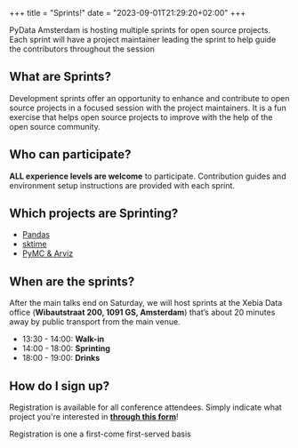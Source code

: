 +++
title = "Sprints!"
date = "2023-09-01T21:29:20+02:00"
+++

PyData Amsterdam is hosting multiple sprints for open source projects. Each sprint will have a 
project maintainer leading the sprint to help guide the contributors throughout the session


## What are Sprints?
Development sprints offer an opportunity to enhance and contribute to open source projects in a focused session with the project maintainers. It is a fun exercise that helps open source projects to improve with the help of the open source community.

## Who can participate?
**ALL experience levels are welcome** to participate. Contribution guides and environment setup 
instructions are provided with each sprint.


## Which projects are Sprinting?

- [Pandas](https://pandas.pydata.org)
- [sktime](https://www.sktime.net/en/stable/)
- [PyMC & Arviz](https://www.pymc.io/)


## When are the sprints?
After the main talks end on Saturday, we will host sprints at the Xebia Data office (**Wibautstraat 
200, 1091 GS, Amsterdam**) that’s about 20 minutes away by public transport from the main venue.

- 13:30 - 14:00: **Walk-in**
- 14:00 - 18:00: **Sprinting**
- 18:00 - 19:00: **Drinks**

## How do I sign up?
Registration is available for all conference attendees. Simply indicate what project you're 
interested in **[through this form](https://forms.gle/DupdAVKoaBjnEr85A)**!

Registration is one a first-come first-served basis







